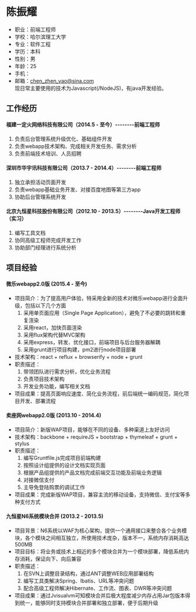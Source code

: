 # 陈振耀
- 职业：前端工程师
- 学校：哈尔滨理工大学
- 专业：软件工程
- 学历：本科
- 性别：男
- 年龄：25  
- 手机：
- 邮箱：chen_zhen_yao@sina.com  
  现日常主要使用的技术为Javascript(/NodeJS)，有java开发经验。

## 工作经历

#### 福建一定火网络科技有限公司（2014.5 - 至今）--------前端工程师
  1. 负责后台管理系统升级优化、基础组件开发
  2. 负责webapp技术架构、完成相关开发任务、需求分析
  3. 负责前端技术培训、人员招聘

#### 深圳市华宇讯科技有限公司（2013.7 - 2014.4）--------前端工程师
  1. 独立承担活动页面开发
  2. 负责webapp基础业务开发、对接百度地图等第三方app
  3. 协助后台管理系统开发

#### 北京九恒星科技股份有限公司（2012.10 - 2013.5）--------Java开发工程师（实习）
  1. 编写工具文档
  2. 协同高级工程师完成开发工作
  3. 协助部门经理进行系统分析

## 项目经验

#### 微乐webapp2.0版 (2015.4 - 至今)  
  - 项目简介：为了提高用户体验，特采用全新的技术对微乐webapp进行全面升级，包括以下几个方面 
    1. 采用单页面应用（Single Page Application），避免了不必要的跳转和重复渲染
    2. 采用react，加快页面渲染
    2. 采用flux架构代替MVC架构
    3. 采用express，转发、优化接口，前端项目与后台服务器解耦
    4. 采用grunt进行项目构建，pm2进行node项目部署
  - 技术架构：react + reflux + browserify + node + grunt
  - 职责描述：
    1. 带领团队进行需求分析，优化业务流程
    2. 负责项目技术架构
    3. 开发业务功能，编写相关文档
  - 项目成果：提高页面响应速度、简化业务流程，前后端统一编码规范，简化项目开发、部署流程

#### 卖座网webapp2.0版 (2013.10 - 2014.4)
  - 项目简介：新版WAP项目，能够在不同的设备、多种渠道上友好访问
  - 技术架构：backbone + requireJS + bootstrap + thymeleaf + grunt + stylus
  - 职责描述：
    1. 编写Gruntfile.js完成项目前端构建
    2. 按照设计组提供的设计文档实现页面
    3. 根据产品组提供的产品文档完成前端交互功能及前端业务逻辑
    4. 对接微信支付
    5. 主导免登陆购票的调试工作
  - 项目成果：完成新版WAP项目，兼容主流的移动设备，支持微信、支付宝等多种支付方式

#### 九恒星N6系统模块合并 (2013.2 - 2013.5)
  - 项目背景：N6系统以WAF为核心架构，提供一个通用接口来整合各个业务模块，各个模块之间相互独立，所使用技术庞杂，版本不一，系统内存消耗高达500MB
  - 项目目标：将业务或技术上相近的多个模块合并为一个模块部署，降低系统内存消耗，保证向下、向后兼容
  - 职责描述：
    1. 在SVN上调整目录结构，通过ANT调整WEB应用部署结构
    2. 编写工具类解决Spring、Ibatis、URL等冲突问题
    3. 配合高级工程师解决Hibernate、工作流、图表、DWR等冲突问题
  - 项目成果：通过Jvisualvm可知模块合并后极大程度减少内存占用Jar包版本得到统一，能够同时支持模块合并部署和独立部署，便于后期升级
